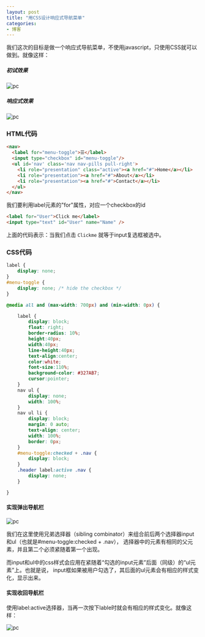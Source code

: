 ```yaml
---
layout: post
title: "用CSS设计响应式导航菜单"
categories:
- 博客
---
```


我们这次的目标是做一个响应式导航菜单，不使用javascript，只使用CSS就可以做到。就像这样：

##### 初试效果
![pc](http://7xjufd.dl1.z0.glb.clouddn.com/blog6.1.png)


##### 响应式效果
![pc](http://7xjufd.dl1.z0.glb.clouddn.com/blog6.3.png)


### HTML代码
```html
<nav>
  <label for="menu-toggle">☰</label>
  <input type="checkbox" id="menu-toggle"/>
  <ul id='nav' class='nav nav-pills pull-right'>
    <li role="presentation" class="active"><a href="#">Home</a></li>
    <li role="presentation"><a href="#">About</a></li>
    <li role="presentation"><a href="#">Contact</a></li>
  </ul>
</nav>
```

我们要利用label元素的"for"属性，对应一个checkbox的id
```html
<label for="User">Click me</label>
<input type="text" id="User" name="Name" />
```
上面的代码表示：当我们点击 `Clickme` 就等于input复选框被选中。

### CSS代码
```css
label {
	display: none;
}
#menu-toggle {
	display: none; /* hide the checkbox */
}

@media all and (max-width: 700px) and (min-width: 0px) {

	label {
		display: block;
		float: right;
		border-radius: 10%;
		height:40px;
		width:40px;
		line-height:40px;
		text-align:center;
		color:white;
		font-size:110%;
		background-color: #327AB7;
		cursor:pointer;
	}
	nav ul {
		display: none;
		width: 100%;
	}
	nav ul li {
		display: block;
		margin: 0 auto;
		text-align: center;
		width: 100%;
		border: 0px;
	}
	#menu-toggle:checked + .nav {
		display: block;
	}
	.header label:active .nav {
		display: none;
	}

}
```

#### 实现弹出导航栏
![pc](http://7xjufd.dl1.z0.glb.clouddn.com/blog6.2.png)

我们在这里使用兄弟选择器（sibling combinator）来组合前后两个选择器input和ul（也就是#menu-toggle:checked + .nav），
选择器中的元素有相同的父元素，并且第二个必须紧随着第一个出现。

而input和ul中的css样式会应用在紧随着“勾选的input元素”后面（同级）的“ul元素”上。也就是说，
input框如果被用户勾选了，其后面的ul元素会有相应的样式变化，显示出来。


#### 实现收回导航栏
使用label:active选择器，当再一次按下lable时就会有相应的样式变化。就像这样：

![pc](http://7xjufd.dl1.z0.glb.clouddn.com/blog6.3.png)
